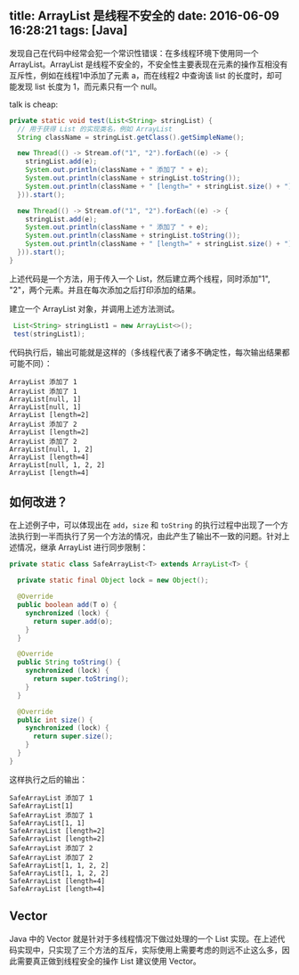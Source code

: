 title: ArrayList 是线程不安全的
date: 2016-06-09 16:28:21
tags: [Java]
---

发现自己在代码中经常会犯一个常识性错误：在多线程环境下使用同一个 ArrayList。ArrayList 是线程不安全的，不安全性主要表现在元素的操作互相没有互斥性，例如在线程1中添加了元素 a，而在线程2 中查询该 list 的长度时，却可能发现 list 长度为 1，而元素只有一个 null。

<!--more-->

talk is cheap: 

```java
private static void test(List<String> stringList) {
  // 用于获得 List 的实现类名，例如 ArrayList
  String className = stringList.getClass().getSimpleName();

  new Thread(() -> Stream.of("1", "2").forEach((e) -> {
    stringList.add(e);
    System.out.println(className + " 添加了 " + e);
    System.out.println(className + stringList.toString());
    System.out.println(className + " [length=" + stringList.size() + "]");
  })).start();

  new Thread(() -> Stream.of("1", "2").forEach((e) -> {
    stringList.add(e);
    System.out.println(className + " 添加了 " + e);
    System.out.println(className + stringList.toString());
    System.out.println(className + " [length=" + stringList.size() + "]");
  })).start();
}
```
上述代码是一个方法，用于传入一个 List，然后建立两个线程，同时添加"1", "2"，两个元素。并且在每次添加之后打印添加的结果。

 建立一个 ArrayList 对象，并调用上述方法测试。

```java
 List<String> stringList1 = new ArrayList<>();
 test(stringList1);
```

 代码执行后，输出可能就是这样的（多线程代表了诸多不确定性，每次输出结果都可能不同）：

```
ArrayList 添加了 1
ArrayList 添加了 1
ArrayList[null, 1]
ArrayList[null, 1]
ArrayList [length=2]
ArrayList 添加了 2
ArrayList [length=2]
ArrayList 添加了 2
ArrayList[null, 1, 2]
ArrayList [length=4]
ArrayList[null, 1, 2, 2]
ArrayList [length=4]
```

## 如何改进？

在上述例子中，可以体现出在 `add`，`size` 和 `toString` 的执行过程中出现了一个方法执行到一半而执行了另一个方法的情况，由此产生了输出不一致的问题。针对上述情况，继承 ArrayList 进行同步限制：

```java
private static class SafeArrayList<T> extends ArrayList<T> {

  private static final Object lock = new Object();

  @Override
  public boolean add(T o) {
    synchronized (lock) {
      return super.add(o);
    }
  }

  @Override
  public String toString() {
    synchronized (lock) {
      return super.toString();
    }
  }

  @Override
  public int size() {
    synchronized (lock) {
      return super.size();
    }
  }
}
```
这样执行之后的输出：

```
SafeArrayList 添加了 1
SafeArrayList[1]
SafeArrayList 添加了 1
SafeArrayList[1, 1]
SafeArrayList [length=2]
SafeArrayList [length=2]
SafeArrayList 添加了 2
SafeArrayList 添加了 2
SafeArrayList[1, 1, 2, 2]
SafeArrayList[1, 1, 2, 2]
SafeArrayList [length=4]
SafeArrayList [length=4]
```

## Vector

Java 中的 Vector 就是针对于多线程情况下做过处理的一个 List 实现。在上述代码实现中，只实现了三个方法的互斥，实际使用上需要考虑的则远不止这么多，因此需要真正做到线程安全的操作 List 建议使用 Vector。

